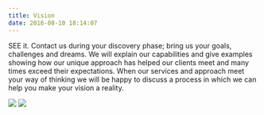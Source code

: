 ```yaml
---
title: Vision
date: 2016-08-10 18:14:07
---
```


<p class="lead">SEE it. Contact us during your discovery phase; bring us your goals, challenges and dreams. We will explain our capabilities and give examples showing how our unique approach has helped our clients meet and many times exceed their expectations. When our services and approach meet your way of thinking we will be happy to discuss a process in which we can help you make your vision a reality.</p>

<div class="before-after">
  <img src="https://s-media-cache-ak0.pinimg.com/736x/4d/c2/ca/4dc2ca054db6773aca8c04a72b4ff7f2.jpg">
  <img src="http://www.labriepropertymaintenance.com/wp-content/uploads/2012/01/Landscaping2.jpg">
</div>
